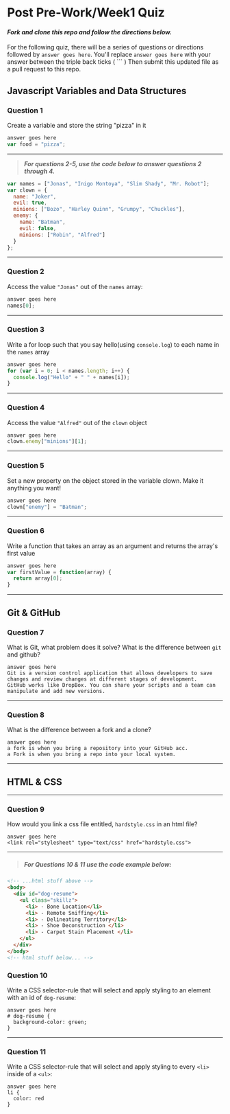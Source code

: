 # Post Pre-Work/Week1 Quiz

#### ***Fork and clone this repo and follow the directions below.***

For the following quiz, there will be a series of questions or directions followed by `answer goes here`. You'll replace `answer goes here` with your answer between the triple back ticks ( \`\`\` ) Then submit this updated file as a pull request to this repo.

## Javascript Variables and Data Structures

### Question 1

Create a variable and store the string "pizza" in it

```js
answer goes here
var food = "pizza";
```

---

>  ***For questions 2-5, use the code below to answer questions 2 through 4.***

```js
var names = ["Jonas", "Inigo Montoya", "Slim Shady", "Mr. Robot"];
var clown = {
  name: "Joker",
  evil: true,
  minions: ["Bozo", "Harley Quinn", "Grumpy", "Chuckles"],
  enemy: {
    name: "Batman",
    evil: false,
    minions: ["Robin", "Alfred"]  
  }
};
```

---

### Question 2

Access the value `"Jonas"` out of the `names` array:

```js
answer goes here
names[0];
```

---
### Question 3

Write a for loop such that you say hello(using `console.log`) to each name in the `names` array

```js
answer goes here
for (var i = 0; i < names.length; i++) {
  console.log("Hello" + " " + names[i]);
}
```

---


### Question 4

Access the value `"Alfred"` out of the `clown` object

```js
answer goes here
clown.enemy["minions"][1];
```

---
### Question 5

Set a new property on the object stored in the variable clown. Make it anything you want!

```js
answer goes here
clown["enemy"] = "Batman";
```

---
### Question 6
Write a function that takes an array as an argument and returns the array's first value

```js
answer goes here
var firstValue = function(array) {
  return array[0];
}
```
---

## Git & GitHub

### Question 7

What is Git, what problem does it solve? What is the difference between `git` and github?

```
answer goes here
Git is a version control application that allows developers to save changes and review changes at different stages of development.
GitHub works like DropBox. You can share your scripts and a team can manipulate and add new versions.

```

---

### Question 8

What is the difference between a fork and a clone?

```
answer goes here
a fork is when you bring a repository into your GitHub acc.
a Fork is when you bring a repo into your local system.

```

---

## HTML & CSS

---

### Question 9

How would you link a css file entitled, `hardstyle.css` in an html file?

```
answer goes here
<link rel="stylesheet" type="text/css" href="hardstyle.css">
```

---

> ##### For Questions 10 & 11 use the code example below:

```HTML
<!-- ...html stuff above -->
<body>
  <div id="dog-resume">
    <ul class="skillz">
      <li> - Bone Location</li>
      <li> - Remote Sniffing</li>
      <li> - Delineating Territory</li>
      <li> - Shoe Deconstruction </li>
      <li> - Carpet Stain Placement </li>
    </ul>
  </div>
</body>
<!-- html stuff below... -->
```

### Question 10

Write a CSS selector-rule that will select and apply styling to an element with an id of `dog-resume`:


```
answer goes here
# dog-resume {
  background-color: green;
}
```

---

### Question 11

Write a CSS selector-rule that will select and apply styling to every `<li>` inside of a `<ul>`:

```
answer goes here
li {
  color: red
}
```

